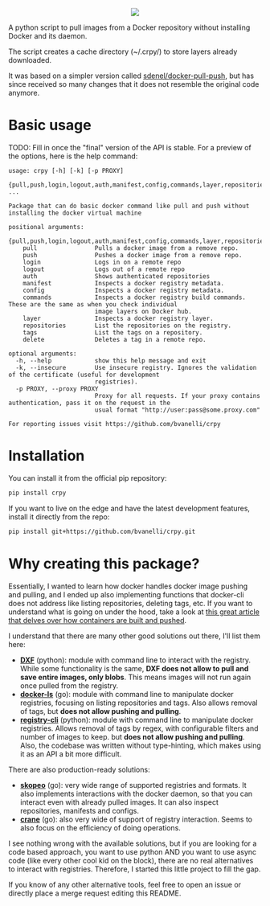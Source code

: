 <p align="center">
  <img src="https://github.com/bvanelli/crpy/assets/8211602/29052a7f-759d-42ad-8ff2-dad8dcb8428e">
</p>

A python script to pull images from a Docker repository without installing Docker and its daemon.

The script creates a cache directory (~/.crpy/) to store layers already downloaded.

It was based on a simpler version called [sdenel/docker-pull-push](https://github.com/sdenel/docker-pull-push), but has
since received so many changes that it does not resemble the original code anymore.

# Basic usage

TODO: Fill in once the "final" version of the API is stable. For a preview of the options, here is the help command:

```
usage: crpy [-h] [-k] [-p PROXY]
            {pull,push,login,logout,auth,manifest,config,commands,layer,repositories,tags,delete} ...

Package that can do basic docker command like pull and push without installing the docker virtual machine

positional arguments:
  {pull,push,login,logout,auth,manifest,config,commands,layer,repositories,tags,delete}
    pull                Pulls a docker image from a remove repo.
    push                Pushes a docker image from a remove repo.
    login               Logs in on a remote repo
    logout              Logs out of a remote repo
    auth                Shows authenticated repositories
    manifest            Inspects a docker registry metadata.
    config              Inspects a docker registry metadata.
    commands            Inspects a docker registry build commands. These are the same as when you check individual
                        image layers on Docker hub.
    layer               Inspects a docker registry layer.
    repositories        List the repositories on the registry.
    tags                List the tags on a repository.
    delete              Deletes a tag in a remote repo.

optional arguments:
  -h, --help            show this help message and exit
  -k, --insecure        Use insecure registry. Ignores the validation of the certificate (useful for development
                        registries).
  -p PROXY, --proxy PROXY
                        Proxy for all requests. If your proxy contains authentication, pass it on the request in the
                        usual format "http://user:pass@some.proxy.com"

For reporting issues visit https://github.com/bvanelli/crpy
```

# Installation

You can install it from the official pip repository:

```bash
pip install crpy
```

If you want to live on the edge and have the latest development features, install it directly from the repo:

```bash
pip install git+https://github.com/bvanelli/crpy.git
```

# Why creating this package?

Essentially, I wanted to learn how docker handles docker image pushing and pulling, and I ended up also implementing
functions that docker-cli does not address like listing repositories, deleting tags, etc. If you want to understand
what is going on under the hood, take a look at
[this great article that delves over how containers are built and pushed](https://containers.gitbook.io/build-containers-the-hard-way/).

I understand that there are many other good solutions out there, I'll list them here:

- [**DXF**](https://github.com/davedoesdev/dxf) (python): module with command line to interact with the registry. While
some functionality is the same, **DXF does not allow to pull and save entire images, only blobs**. This means images
will not run again once pulled from the registry.
- [**docker-ls**](https://github.com/mayflower/docker-ls) (go): module with command line to manipulate docker
registries, focusing on listing repositories and tags. Also allows removal of tags, but **does not allow pushing and
pulling**.
- [**registry-cli**](https://github.com/andrey-pohilko/registry-cli) (python): module with command line to manipulate
docker registries. Allows removal of tags by regex, with configurable filters and number of images to keep. but **does
not allow pushing and pulling**. Also, the codebase was written without type-hinting, which makes using it as an API a
bit more difficult.

There are also production-ready solutions:

- [**skopeo**](https://github.com/containers/skopeo) (go): very wide range of supported registries and formats. It also
implements interactions with the docker daemon, so that you can interact even with already pulled images. It can also
inspect repositories, manifests and configs.
- [**crane**](https://github.com/google/go-containerregistry/tree/main/cmd/crane) (go): also very wide of support of
registry interaction. Seems to also focus on the efficiency of doing operations.

I see nothing wrong with the available solutions, but if you are looking for a code based approach, you want to use
python AND you want to use async code (like every other cool kid on the block), there are no real alternatives to
interact with registries. Therefore, I started this little project to fill the gap.

If you know of any other alternative tools, feel free to open an issue or directly place a merge request editing this
README.
